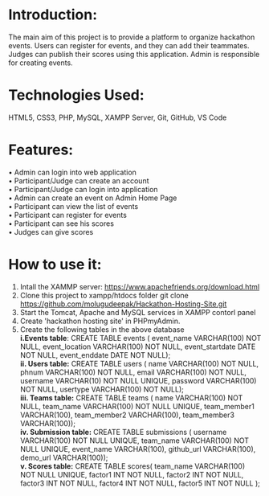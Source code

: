 # Introduction:
The main aim of this project is to provide a platform to organize hackathon events. Users can register for events, and they can add their teammates. Judges can publish their scores using this application. Admin is responsible for creating events.
# Technologies Used:
HTML5, CSS3, PHP, MySQL, XAMPP Server, Git, GitHub, VS Code
# Features:
•	Admin can login into web application <br>
•	Participant/Judge can create an account <br>
•	Participant/Judge can login into application <br>
•	Admin can create an event on Admin Home Page <br>
•	Participant can view the list of events <br>
•	Participant can register for events <br>
•	Participant can see his scores <br>
•	Judges can give scores <br>
# How to use it:
 1. Intall the XAMMP server: https://www.apachefriends.org/download.html
 2. Clone this project to xampp/htdocs folder git clone https://github.com/molugudeepak/Hackathon-Hosting-Site.git
 3. Start the Tomcat, Apache and MySQL services in XAMPP contorl panel
 4. Create 'hackathon hosting site' in PHPmyAdmin.
 5. Create the following tables in the above database <br>
      <b>i.Events table</b>: 
      CREATE TABLE events (
    event_name VARCHAR(100) NOT NULL,
    event_location VARCHAR(100) NOT NULL,
    event_startdate DATE NOT NULL,
    event_enddate DATE NOT NULL);<br>
     <b>ii. Users table:</b>
     CREATE TABLE users (
    name VARCHAR(100) NOT NULL,
    phnum VARCHAR(100) NOT NULL,
    email VARCHAR(100) NOT NULL,
    username VARCHAR(10) NOT NULL UNIQUE,
    password VARCHAR(100) NOT NULL,
    usertype VARCHAR(100) NOT NULL); <br>
    <b>iii. Teams table:</b>
    CREATE TABLE teams (
    name VARCHAR(100) NOT NULL,
    team_name VARCHAR(100) NOT NULL  UNIQUE,
    team_member1 VARCHAR(100),
    team_member2 VARCHAR(100), 
    team_member3 VARCHAR(100));<br>
    <b>iv. Submission table:</b>
    CREATE TABLE submissions (
    username VARCHAR(100) NOT NULL UNIQUE,
    team_name VARCHAR(100) NOT NULL  UNIQUE,
    event_name VARCHAR(100),
    github_url VARCHAR(100), 
    demo_url VARCHAR(100));<br>
    <b>v. Scores table:</b>
    CREATE TABLE scores(
    team_name VARCHAR(100) NOT NULL  UNIQUE,
    factor1 INT NOT NULL,
    factor2 INT NOT NULL,
    factor3 INT NOT NULL,
    factor4 INT NOT NULL,
    factor5 INT NOT NULL
);







